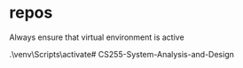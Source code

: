 # repos

Always ensure that virtual environment is active

.\venv\Scripts\activate#   C S 2 5 5 - S y s t e m - A n a l y s i s - a n d - D e s i g n  
 